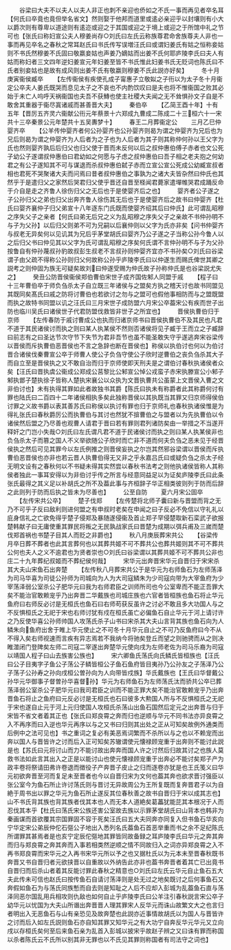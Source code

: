 <!-- { "loadSidebar": true } -->
　　谷梁曰大夫不以夫人以夫人非正也刺不亲迎也侨如之不氏一事而再见者卒名耳【何氏曰卒竟也竟但举名省文】然则娶于他邦而道里或逺必亲迎乎以封壤则有小大以爵次则有尊卑以道途则有逺迩或迎之于其国或迎之于境上或迎之于所馆中礼之节可也【张氏曰称妇宣公夫人穆姜尚存○刘氏曰左氏云称族尊君命舍族尊夫人非也一事而再见卒名之春秋之常耳赵氏曰书氏传写误増汪氏曰或谓妇姜氏有姑之恒称妾姑则不书氏然穆姜不氏固曰敬嬴妾姑也声姜乃嫡姑而出姜不氏何耶庐陵李氏曰夫人有姑而称妇者三文四年逆妇姜宣元年妇姜至皆不书氏惟此妇姜书氏无贬词也陈氏曰不氏者别妾姑也是故有成风则出姜不氏有敬嬴则穆姜不氏此説亦好矣】
　　冬十月庚寅衞侯臧卒
　　【左传衞侯有疾使孔成子甯惠子立敬姒之子衎以为太子冬十月衞定公卒夫人姜氏既哭而息见太子之不哀也不内酌饮叹曰是夫也将不惟衞国之败其必始于未亡人呜呼天祸衞国也夫吾不获鱄也使主社稷大夫闻之无不耸惧孙文子自是不敢舍其重器于衞尽寘诸戚而甚善晋大夫】
　　秦伯卒
　　【乙简王酉十年】十有五年【晋厉五齐灵六衞献公衎元年蔡景十六郑成九曹成二陈成二十三桓六十一宋共十三卒秦景公元年楚共十五吴夀梦十】
　　春王二月葬衞定公
　　三月乙巳仲婴齐卒
　　【公羊传仲婴齐者何公孙婴齐也公孙婴齐则曷为谓之仲婴齐为兄后也为兄后则曷为谓之仲婴齐为人后者为之子也为人后者为其子则其称仲何孙以王父字为氏也然则婴齐孰后后归父也归父使于晋而未反何以后之叔仲惠伯傅子赤者也文公死子幼公子遂谓叔仲惠伯曰君幼如之何愿与子虑之叔仲惠伯曰吾子相之老夫抱之何幼君之有公子遂知其不可与谋退而杀叔仲惠伯弑子赤而立宣公宣公死成公幼臧宣叔者相也君死不哭聚诸大夫而问焉曰昔者叔仲惠伯之事孰为之诸大夫皆杂然曰仲氏也其然乎于是遣归父之家然后哭君归父使乎晋还自晋至柽闻君薨家遣墠帷哭君成踊反命于介自是走之齐鲁人徐伤归父之无后也于是使婴齐后之也】
　　婴齐者公子遂之子公孙归父之弟也归父出奔齐鲁人徐伤其无后也于是使婴齐后之故书曰仲婴齐【杜氏曰婴齐襄仲子归父弟宣十八年逐东门氏既而使婴齐绍其后曰仲氏】此可谓乱昭穆之序失父子之亲者【何氏曰弟无后兄之义为乱昭穆之序失父子之亲故不书仲孙明不与子为父孙】以后归父则弟不可为兄嗣以后襄仲则以父字为氏亦非矣【问书仲婴齐与叔老无异矣何以见讥其为兄后乎茅堂胡氏曰婴齐乃公子遂之子当称公孙今鲁人以之后归父书曰仲见其以父字为氏可谓乱昭穆之序矣何氏谓不言仲孙明不与子为父孙按鲁自有仲孙蔑叔孙豹故叔彭生叔老不言叔孙则仲婴齐宜亦不书孙矣○刘氏曰谷梁谓子由父疏不得称公孙则归父何故称公孙乎庐陵李氏曰以仲遂生而赐氏俾世其卿之説考之则仲固为族无可疑矣故刘曰仲遂受赐为仲氏故子孙称仲氏是也谷梁説尤失之】
　　癸丑公防晋侯衞侯郑伯曹伯宋世子成齐国佐邾人同盟于戚
　　【程子曰十三年曹伯卒于师负刍杀太子自立既三年诸侯与之盟矣方执之稽天讨也故书同盟见其既同矣髙氏曰戚之防将讨曹伯也若欲讨之勿与之盟可也假他事相防而与之盟既盟而执之故特书同盟以讥之汪氏曰三月宋世子成防盟六月宋公卒葢宋公有疾而世子出防也临川吴氏曰诸侯世子代君防盟伐救皆非世子之所宜也】
　　晋侯执曹伯归于京师
　　【左传春防于戚讨曹成公也执而归诸京师书曰晋侯执曹伯不及其民也凡君不道于其民诸侯讨而执之则曰某人执某侯不然则否诸侯将见子臧于王而立之子臧辞曰前志有之曰圣达节次守节下失节为君非吾节也虽不能圣敢失守乎遂逃奔宋谷梁传以晋侯而斥执曹伯恶晋侯也不言之急辞也断在晋侯也】称侯以执伯讨也何以为伯讨晋合诸侯伐秦曹宣公卒于师曹人使公子负刍守使公子欣时逆曹伯之丧负刍杀其大子而自立至是晋侯执之又不敢自治而归于京师使即天刑夫是之谓伯讨春秋执诸侯者众矣【汪氏曰晋执虞公衞成公郑成公莒黎比公邾宣公悼公戎蛮子赤宋执滕宣公小邾子邾执鄫子楚执徐子皆称人楚执宋襄公以众执为文晋执曹共公虽蒙上文晋侯入曹之文非伯讨也】未有执得其罪如此者故独书其爵【陈氏曰执未有称爵者此其称爵何讨有罪也陆氏曰二百四十二年诸侯相执多矣此独称晋侯以其执既当其罪又归京师得侯伯讨罪之义故书爵以表其善苏氏曰称侯以执讨有罪也归于京师礼也春秋执诸侯惟是为得礼张氏曰春秋爵厉公而执曹伯与其讨也然犹不揜曹伯之与盟者以为先执曹伯以令诸侯然后盟之乃尽善也观曹人请君于晋曰若有罪则君列诸防矣由一举措之不当遂开释奸之门岂小失哉○刘氏曰左氏谓凡君不道于民诸侯讨而执之则曰某人执某侯非也负刍杀太子而篡之国人不义举欲随公子欣时而亡非不道而何夫负刍之恶未见于经晋侯执之然后可见其罪今以左氏例推之则晋侯妄执之尔岂其然邪谷梁谓以晋侯而斥执曹伯恶晋侯也亦非也若云晋人执曹伯得无又非之乎永嘉吕氏曰或疑负刍之杀太子经无明文设有之春秋何以不书疑未得其实然尝以春秋书法考之则他执诸侯皆称人其称侯者独此一事耳安得以为非伯讨乎传之所言与经意同益足以为证矣庐陵李氏曰此条张氏最得之其义足以补胡氏之所不及葢此事与齐桓辞子华正相类彼则列于防而后辞之此则列于防而后执之皆未为尽善也】
　　公至自防
　　夏六月宋公固卒
　　【左传宋共公卒】
　　楚子伐郑
　　【左传楚将北师子囊曰新与晋盟而背之无乃不可乎子反曰敌利则进何盟之有申叔时老矣在申闻之曰子反必不免信以守礼礼以庇身信礼之亡欲免得乎楚子侵郑及暴随遂侵衞及首止郑子罕侵楚取新石栾武子欲报楚韩献子曰无庸使重其罪民将叛之无民孰战家氏曰晋楚为成期以弭兵甫及三嵗而楚伐郑首祸也书楚子目其人而贬之非爵也】
　　秋八月庚辰葬宋共公
　　【谷梁传月卒日葬不葬者也此其言葬何也以其葬共姬不可不葬共公也葬共姬则其不可不葬共公何也夫人之义不逾君也为贤者崇也○刘氏曰谷梁谓以其葬共姬不可不葬共公非也庄二十九年葬纪叔姬而不葬纪侯何哉】
　　宋华元出奔晋宋华元自晋归于宋宋杀其大夫山宋鱼石出奔楚
　　【左传秋八月葬宋共公于是华元为右师鱼石为左师荡泽为司马华喜为司徒公孙师为司城向为人为大司寇鳞朱为少司寇向带为大宰鱼府为少宰荡泽弱公室杀公子肥华元曰我为右师君臣之训师所司也今公室卑而不能正吾罪大矣不能治官敢赖宠乎乃出奔晋二华戴族也司城庄族也六官者皆桓族也鱼石将止华元鱼府曰右师反必讨是无桓氏也鱼石曰右师苟获反虽许之讨必不敢且多大功国人与之不反惧桓氏之无祀于宋也右师讨犹有戍在桓氏虽亡必偏鱼石自止华元于河上请讨许之乃反使华喜公孙师帅国人攻荡氏杀子山书曰宋杀其大夫山言背其族也鱼石向为人鳞朱向鱼府出舍于睢上华元使止之不可冬十月华元自止之不可乃反鱼府曰今不从不得入矣右师视速而言疾有异志焉若不我纳今将驰矣登丘而望之则驰骋而从之则决睢澨闭门登陴矣左师二司寇二宰遂出奔楚华元使向戌为左师老佐为司马乐裔为司寇以靖国人程子曰山去族害公族也】
　　宋六卿鱼氏荡氏向氏鳞氏皆桓族也【汪氏曰公子目夷字子鱼公子荡公子鳞皆桓公子鱼石鱼府皆目夷孙乃公孙友之子荡泽乃公子荡子公孙寿之孙向戌桓公曽孙向为人向带皆戍族】华氏戴族也【王氏曰华督戴公孙华元华御事子督曽孙华喜督孙】华元为右师鱼石为左师荡氏汰而骄共公卒已葬荡泽弱公室杀公子肥华元曰我司君臣之训而不能正罪大矣不能治官敢赖宠乎乃出奔晋鱼石将止之鱼府曰元反必讨是无桓氏也石曰彼多大勲国人所与不反惧桓氏之无祀于宋也遂自止元于河上元归使国人攻桓氏杀荡山出鱼石国然后定元之出奔晋与归于宋皆不省文者着其正也【张氏曰郑良霄之奔而归也逆顺与华元不同书法亦异良霄之入不再序而曰入逆也华元再序以与之又书曰归则其出处之正从可知矣故例外通类而后例中之法可见也】书之重词之复必有美恶焉词繁而不杀所以与之也以不赖宠而出奔以国人与晋皆许之讨而后入正可知矣苏辙谓使元懐禄顾宠重于出奔则不能讨此説是也【苏氏曰元将讨山而力不能讨故出奔奔而国人许之讨然后归故其讨之也族人莫救书法如此言其出入之正是以能讨山也使元懐禄顾宠重于出奔必不能讨矣郑子产为政丰卷将祭请田弗许卷退而徴役子产奔晋子皮止之归而逐卷亦犹是也王氏笺义曰华元初欲奔晋至河而复足未至晋者也今以自晋归宋为文何也葢其奔也欲求晋讨强臣以张公室今为鱼石所止许讨荡氏则与晋讨无异故周公为王所复既而复奔晋君子以为自絶于周书出以罪之华元为鱼石所止遂反其位春秋善之故书自晋归于宋以成其志也】山不书氏背其族也背其族者伐其本也人而无本人道絶矣葛藟犹能芘其本根况于人而忍伐其本乎【杜氏曰荡氏宋公族还害公室故去族以示罪茅堂胡氏曰山背本也韩非为秦画谋而首欲覆其宗国罪固不容于死矣汪氏曰五大夫同奔亦同复入但书鱼石华亥向宁华定宋公弟辰仲佗石彄公子地出入悉列名氏葢鱼石首恶举重而书之余不足纪陈氏所谓罪其甚焉者是也亥宁定辰佗彄地其罪皆同故备録之耳庐陵李氏曰华元之奔其奔而归与郑良霄之奔其奔而入事若相类然逆顺之情不同故归入之词亦异郑良霄之入不再书郑良霄而宋华元之入再书宋华元所以予之也又据杜氏以为元本未至晋春秋既书奔晋又书自晋归者元欲挟晋以自重故以外纳告此亦非也葢书奔晋者着其亡已出竟书自晋归而后杀山者着其反能讨罪此春秋之精意也○刘氏曰左氏云华元自止鱼石五大夫此传未可信也赵氏曰按传鱼石自请讨荡泽则是处无过之地矣既讨之后何事鱼石又奔假如鱼石为与荡氏同族慙而自去则是知耻之人后不应却入彭城为乱葢鱼石直与荡泽同恶尔国乱用兵相攻则仇敌也如何自止乎庐陵李氏曰公羊注引春秋説言宋公卒子幼华元以忧国为大夫山所谮出奔晋晋人理其罪宋人反华元而诛山故繁文大之也言归者明出入无恶鱼石与山有亲恐见及故奔楚也此説亦近事情故胡氏以为国人与晋皆许之讨而后入如左氏説则鱼石亦自知其罪又知华元之有大功宁自奔反华元华元又立向戌以存桓氏矣何至后来鱼石亲为乱首入彭城以披宋乎故赵子辨之又曰诛有罪而称国以杀者陈氏云不氏所以别其非无罪也以不氏见其罪则称国者有司法守之词也】
